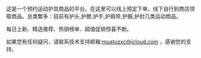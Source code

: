 这是一个预约运动护具商品的平台。在这里可以线上预定下单，线下自行到商店领取商品。总类繁多：目前有护头,护膝,护手,护肩带,护腕,护肘几类运动商品。

每日上新、精选推荐、热销榜单、超值促销惊喜不断。

如果您有任何疑问，请联系技术支持邮箱:muatuzxc@icloud.com ，感谢您的支持。
